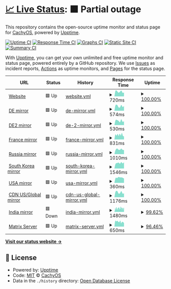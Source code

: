 # [📈 Live Status](https://status.cachyos.org): <!--live status--> **🟧 Partial outage**

This repository contains the open-source uptime monitor and status page for [CachyOS](https://cachyos.org), powered by [Upptime](https://github.com/upptime/upptime).

[![Uptime CI](https://github.com/CachyOS/statuspage/workflows/Uptime%20CI/badge.svg)](https://github.com/CachyOS/statuspage/actions?query=workflow%3A%22Uptime+CI%22)
[![Response Time CI](https://github.com/CachyOS/statuspage/workflows/Response%20Time%20CI/badge.svg)](https://github.com/CachyOS/statuspage/actions?query=workflow%3A%22Response+Time+CI%22)
[![Graphs CI](https://github.com/CachyOS/statuspage/workflows/Graphs%20CI/badge.svg)](https://github.com/CachyOS/statuspage/actions?query=workflow%3A%22Graphs+CI%22)
[![Static Site CI](https://github.com/CachyOS/statuspage/workflows/Static%20Site%20CI/badge.svg)](https://github.com/CachyOS/statuspage/actions?query=workflow%3A%22Static+Site+CI%22)
[![Summary CI](https://github.com/CachyOS/statuspage/workflows/Summary%20CI/badge.svg)](https://github.com/CachyOS/statuspage/actions?query=workflow%3A%22Summary+CI%22)

With [Upptime](https://upptime.js.org), you can get your own unlimited and free uptime monitor and status page, powered entirely by a GitHub repository. We use [Issues](https://github.com/CachyOS/statuspage/issues) as incident reports, [Actions](https://github.com/CachyOS/statuspage/actions) as uptime monitors, and [Pages](https://status.cachyos.org) for the status page.

<!--start: status pages-->
<!-- This summary is generated by Upptime (https://github.com/upptime/upptime) -->
<!-- Do not edit this manually, your changes will be overwritten -->
<!-- prettier-ignore -->
| URL | Status | History | Response Time | Uptime |
| --- | ------ | ------- | ------------- | ------ |
| <img alt="" src="https://icons.duckduckgo.com/ip3/cachyos.org.ico" height="13"> [Website](https://cachyos.org/) | 🟩 Up | [website.yml](https://github.com/CachyOS/statuspage/commits/HEAD/history/website.yml) | <details><summary><img alt="Response time graph" src="./graphs/website/response-time-week.png" height="20"> 720ms</summary><br><a href="https://status.cachyos.org/history/website"><img alt="Response time 680" src="https://img.shields.io/endpoint?url=https%3A%2F%2Fraw.githubusercontent.com%2FCachyOS%2Fstatuspage%2FHEAD%2Fapi%2Fwebsite%2Fresponse-time.json"></a><br><a href="https://status.cachyos.org/history/website"><img alt="24-hour response time 594" src="https://img.shields.io/endpoint?url=https%3A%2F%2Fraw.githubusercontent.com%2FCachyOS%2Fstatuspage%2FHEAD%2Fapi%2Fwebsite%2Fresponse-time-day.json"></a><br><a href="https://status.cachyos.org/history/website"><img alt="7-day response time 720" src="https://img.shields.io/endpoint?url=https%3A%2F%2Fraw.githubusercontent.com%2FCachyOS%2Fstatuspage%2FHEAD%2Fapi%2Fwebsite%2Fresponse-time-week.json"></a><br><a href="https://status.cachyos.org/history/website"><img alt="30-day response time 687" src="https://img.shields.io/endpoint?url=https%3A%2F%2Fraw.githubusercontent.com%2FCachyOS%2Fstatuspage%2FHEAD%2Fapi%2Fwebsite%2Fresponse-time-month.json"></a><br><a href="https://status.cachyos.org/history/website"><img alt="1-year response time 669" src="https://img.shields.io/endpoint?url=https%3A%2F%2Fraw.githubusercontent.com%2FCachyOS%2Fstatuspage%2FHEAD%2Fapi%2Fwebsite%2Fresponse-time-year.json"></a></details> | <details><summary><a href="https://status.cachyos.org/history/website">100.00%</a></summary><a href="https://status.cachyos.org/history/website"><img alt="All-time uptime 100.00%" src="https://img.shields.io/endpoint?url=https%3A%2F%2Fraw.githubusercontent.com%2FCachyOS%2Fstatuspage%2FHEAD%2Fapi%2Fwebsite%2Fuptime.json"></a><br><a href="https://status.cachyos.org/history/website"><img alt="24-hour uptime 100.00%" src="https://img.shields.io/endpoint?url=https%3A%2F%2Fraw.githubusercontent.com%2FCachyOS%2Fstatuspage%2FHEAD%2Fapi%2Fwebsite%2Fuptime-day.json"></a><br><a href="https://status.cachyos.org/history/website"><img alt="7-day uptime 100.00%" src="https://img.shields.io/endpoint?url=https%3A%2F%2Fraw.githubusercontent.com%2FCachyOS%2Fstatuspage%2FHEAD%2Fapi%2Fwebsite%2Fuptime-week.json"></a><br><a href="https://status.cachyos.org/history/website"><img alt="30-day uptime 100.00%" src="https://img.shields.io/endpoint?url=https%3A%2F%2Fraw.githubusercontent.com%2FCachyOS%2Fstatuspage%2FHEAD%2Fapi%2Fwebsite%2Fuptime-month.json"></a><br><a href="https://status.cachyos.org/history/website"><img alt="1-year uptime 100.00%" src="https://img.shields.io/endpoint?url=https%3A%2F%2Fraw.githubusercontent.com%2FCachyOS%2Fstatuspage%2FHEAD%2Fapi%2Fwebsite%2Fuptime-year.json"></a></details>
| <img alt="" src="https://icons.duckduckgo.com/ip3/mirror.cachyos.org.ico" height="13"> [DE mirror](https://mirror.cachyos.org/) | 🟩 Up | [de-mirror.yml](https://github.com/CachyOS/statuspage/commits/HEAD/history/de-mirror.yml) | <details><summary><img alt="Response time graph" src="./graphs/de-mirror/response-time-week.png" height="20"> 574ms</summary><br><a href="https://status.cachyos.org/history/de-mirror"><img alt="Response time 572" src="https://img.shields.io/endpoint?url=https%3A%2F%2Fraw.githubusercontent.com%2FCachyOS%2Fstatuspage%2FHEAD%2Fapi%2Fde-mirror%2Fresponse-time.json"></a><br><a href="https://status.cachyos.org/history/de-mirror"><img alt="24-hour response time 579" src="https://img.shields.io/endpoint?url=https%3A%2F%2Fraw.githubusercontent.com%2FCachyOS%2Fstatuspage%2FHEAD%2Fapi%2Fde-mirror%2Fresponse-time-day.json"></a><br><a href="https://status.cachyos.org/history/de-mirror"><img alt="7-day response time 574" src="https://img.shields.io/endpoint?url=https%3A%2F%2Fraw.githubusercontent.com%2FCachyOS%2Fstatuspage%2FHEAD%2Fapi%2Fde-mirror%2Fresponse-time-week.json"></a><br><a href="https://status.cachyos.org/history/de-mirror"><img alt="30-day response time 591" src="https://img.shields.io/endpoint?url=https%3A%2F%2Fraw.githubusercontent.com%2FCachyOS%2Fstatuspage%2FHEAD%2Fapi%2Fde-mirror%2Fresponse-time-month.json"></a><br><a href="https://status.cachyos.org/history/de-mirror"><img alt="1-year response time 566" src="https://img.shields.io/endpoint?url=https%3A%2F%2Fraw.githubusercontent.com%2FCachyOS%2Fstatuspage%2FHEAD%2Fapi%2Fde-mirror%2Fresponse-time-year.json"></a></details> | <details><summary><a href="https://status.cachyos.org/history/de-mirror">100.00%</a></summary><a href="https://status.cachyos.org/history/de-mirror"><img alt="All-time uptime 100.00%" src="https://img.shields.io/endpoint?url=https%3A%2F%2Fraw.githubusercontent.com%2FCachyOS%2Fstatuspage%2FHEAD%2Fapi%2Fde-mirror%2Fuptime.json"></a><br><a href="https://status.cachyos.org/history/de-mirror"><img alt="24-hour uptime 100.00%" src="https://img.shields.io/endpoint?url=https%3A%2F%2Fraw.githubusercontent.com%2FCachyOS%2Fstatuspage%2FHEAD%2Fapi%2Fde-mirror%2Fuptime-day.json"></a><br><a href="https://status.cachyos.org/history/de-mirror"><img alt="7-day uptime 100.00%" src="https://img.shields.io/endpoint?url=https%3A%2F%2Fraw.githubusercontent.com%2FCachyOS%2Fstatuspage%2FHEAD%2Fapi%2Fde-mirror%2Fuptime-week.json"></a><br><a href="https://status.cachyos.org/history/de-mirror"><img alt="30-day uptime 100.00%" src="https://img.shields.io/endpoint?url=https%3A%2F%2Fraw.githubusercontent.com%2FCachyOS%2Fstatuspage%2FHEAD%2Fapi%2Fde-mirror%2Fuptime-month.json"></a><br><a href="https://status.cachyos.org/history/de-mirror"><img alt="1-year uptime 99.99%" src="https://img.shields.io/endpoint?url=https%3A%2F%2Fraw.githubusercontent.com%2FCachyOS%2Fstatuspage%2FHEAD%2Fapi%2Fde-mirror%2Fuptime-year.json"></a></details>
| <img alt="" src="https://icons.duckduckgo.com/ip3/aur.cachyos.org.ico" height="13"> [DE2 mirror](https://aur.cachyos.org/) | 🟩 Up | [de-2-mirror.yml](https://github.com/CachyOS/statuspage/commits/HEAD/history/de-2-mirror.yml) | <details><summary><img alt="Response time graph" src="./graphs/de-2-mirror/response-time-week.png" height="20"> 530ms</summary><br><a href="https://status.cachyos.org/history/de-2-mirror"><img alt="Response time 565" src="https://img.shields.io/endpoint?url=https%3A%2F%2Fraw.githubusercontent.com%2FCachyOS%2Fstatuspage%2FHEAD%2Fapi%2Fde-2-mirror%2Fresponse-time.json"></a><br><a href="https://status.cachyos.org/history/de-2-mirror"><img alt="24-hour response time 471" src="https://img.shields.io/endpoint?url=https%3A%2F%2Fraw.githubusercontent.com%2FCachyOS%2Fstatuspage%2FHEAD%2Fapi%2Fde-2-mirror%2Fresponse-time-day.json"></a><br><a href="https://status.cachyos.org/history/de-2-mirror"><img alt="7-day response time 530" src="https://img.shields.io/endpoint?url=https%3A%2F%2Fraw.githubusercontent.com%2FCachyOS%2Fstatuspage%2FHEAD%2Fapi%2Fde-2-mirror%2Fresponse-time-week.json"></a><br><a href="https://status.cachyos.org/history/de-2-mirror"><img alt="30-day response time 508" src="https://img.shields.io/endpoint?url=https%3A%2F%2Fraw.githubusercontent.com%2FCachyOS%2Fstatuspage%2FHEAD%2Fapi%2Fde-2-mirror%2Fresponse-time-month.json"></a><br><a href="https://status.cachyos.org/history/de-2-mirror"><img alt="1-year response time 567" src="https://img.shields.io/endpoint?url=https%3A%2F%2Fraw.githubusercontent.com%2FCachyOS%2Fstatuspage%2FHEAD%2Fapi%2Fde-2-mirror%2Fresponse-time-year.json"></a></details> | <details><summary><a href="https://status.cachyos.org/history/de-2-mirror">100.00%</a></summary><a href="https://status.cachyos.org/history/de-2-mirror"><img alt="All-time uptime 100.00%" src="https://img.shields.io/endpoint?url=https%3A%2F%2Fraw.githubusercontent.com%2FCachyOS%2Fstatuspage%2FHEAD%2Fapi%2Fde-2-mirror%2Fuptime.json"></a><br><a href="https://status.cachyos.org/history/de-2-mirror"><img alt="24-hour uptime 100.00%" src="https://img.shields.io/endpoint?url=https%3A%2F%2Fraw.githubusercontent.com%2FCachyOS%2Fstatuspage%2FHEAD%2Fapi%2Fde-2-mirror%2Fuptime-day.json"></a><br><a href="https://status.cachyos.org/history/de-2-mirror"><img alt="7-day uptime 100.00%" src="https://img.shields.io/endpoint?url=https%3A%2F%2Fraw.githubusercontent.com%2FCachyOS%2Fstatuspage%2FHEAD%2Fapi%2Fde-2-mirror%2Fuptime-week.json"></a><br><a href="https://status.cachyos.org/history/de-2-mirror"><img alt="30-day uptime 100.00%" src="https://img.shields.io/endpoint?url=https%3A%2F%2Fraw.githubusercontent.com%2FCachyOS%2Fstatuspage%2FHEAD%2Fapi%2Fde-2-mirror%2Fuptime-month.json"></a><br><a href="https://status.cachyos.org/history/de-2-mirror"><img alt="1-year uptime 100.00%" src="https://img.shields.io/endpoint?url=https%3A%2F%2Fraw.githubusercontent.com%2FCachyOS%2Fstatuspage%2FHEAD%2Fapi%2Fde-2-mirror%2Fuptime-year.json"></a></details>
| <img alt="" src="https://icons.duckduckgo.com/ip3/mirror.lesviallon.fr.ico" height="13"> [France mirror](https://mirror.lesviallon.fr/cachy/) | 🟩 Up | [france-mirror.yml](https://github.com/CachyOS/statuspage/commits/HEAD/history/france-mirror.yml) | <details><summary><img alt="Response time graph" src="./graphs/france-mirror/response-time-week.png" height="20"> 831ms</summary><br><a href="https://status.cachyos.org/history/france-mirror"><img alt="Response time 1412" src="https://img.shields.io/endpoint?url=https%3A%2F%2Fraw.githubusercontent.com%2FCachyOS%2Fstatuspage%2FHEAD%2Fapi%2Ffrance-mirror%2Fresponse-time.json"></a><br><a href="https://status.cachyos.org/history/france-mirror"><img alt="24-hour response time 558" src="https://img.shields.io/endpoint?url=https%3A%2F%2Fraw.githubusercontent.com%2FCachyOS%2Fstatuspage%2FHEAD%2Fapi%2Ffrance-mirror%2Fresponse-time-day.json"></a><br><a href="https://status.cachyos.org/history/france-mirror"><img alt="7-day response time 831" src="https://img.shields.io/endpoint?url=https%3A%2F%2Fraw.githubusercontent.com%2FCachyOS%2Fstatuspage%2FHEAD%2Fapi%2Ffrance-mirror%2Fresponse-time-week.json"></a><br><a href="https://status.cachyos.org/history/france-mirror"><img alt="30-day response time 1288" src="https://img.shields.io/endpoint?url=https%3A%2F%2Fraw.githubusercontent.com%2FCachyOS%2Fstatuspage%2FHEAD%2Fapi%2Ffrance-mirror%2Fresponse-time-month.json"></a><br><a href="https://status.cachyos.org/history/france-mirror"><img alt="1-year response time 1412" src="https://img.shields.io/endpoint?url=https%3A%2F%2Fraw.githubusercontent.com%2FCachyOS%2Fstatuspage%2FHEAD%2Fapi%2Ffrance-mirror%2Fresponse-time-year.json"></a></details> | <details><summary><a href="https://status.cachyos.org/history/france-mirror">100.00%</a></summary><a href="https://status.cachyos.org/history/france-mirror"><img alt="All-time uptime 95.89%" src="https://img.shields.io/endpoint?url=https%3A%2F%2Fraw.githubusercontent.com%2FCachyOS%2Fstatuspage%2FHEAD%2Fapi%2Ffrance-mirror%2Fuptime.json"></a><br><a href="https://status.cachyos.org/history/france-mirror"><img alt="24-hour uptime 100.00%" src="https://img.shields.io/endpoint?url=https%3A%2F%2Fraw.githubusercontent.com%2FCachyOS%2Fstatuspage%2FHEAD%2Fapi%2Ffrance-mirror%2Fuptime-day.json"></a><br><a href="https://status.cachyos.org/history/france-mirror"><img alt="7-day uptime 100.00%" src="https://img.shields.io/endpoint?url=https%3A%2F%2Fraw.githubusercontent.com%2FCachyOS%2Fstatuspage%2FHEAD%2Fapi%2Ffrance-mirror%2Fuptime-week.json"></a><br><a href="https://status.cachyos.org/history/france-mirror"><img alt="30-day uptime 99.90%" src="https://img.shields.io/endpoint?url=https%3A%2F%2Fraw.githubusercontent.com%2FCachyOS%2Fstatuspage%2FHEAD%2Fapi%2Ffrance-mirror%2Fuptime-month.json"></a><br><a href="https://status.cachyos.org/history/france-mirror"><img alt="1-year uptime 95.89%" src="https://img.shields.io/endpoint?url=https%3A%2F%2Fraw.githubusercontent.com%2FCachyOS%2Fstatuspage%2FHEAD%2Fapi%2Ffrance-mirror%2Fuptime-year.json"></a></details>
| <img alt="" src="https://icons.duckduckgo.com/ip3/mirror.truenetwork.ru.ico" height="13"> [Russia mirror](https://mirror.truenetwork.ru/cachy/) | 🟩 Up | [russia-mirror.yml](https://github.com/CachyOS/statuspage/commits/HEAD/history/russia-mirror.yml) | <details><summary><img alt="Response time graph" src="./graphs/russia-mirror/response-time-week.png" height="20"> 1010ms</summary><br><a href="https://status.cachyos.org/history/russia-mirror"><img alt="Response time 1774" src="https://img.shields.io/endpoint?url=https%3A%2F%2Fraw.githubusercontent.com%2FCachyOS%2Fstatuspage%2FHEAD%2Fapi%2Frussia-mirror%2Fresponse-time.json"></a><br><a href="https://status.cachyos.org/history/russia-mirror"><img alt="24-hour response time 878" src="https://img.shields.io/endpoint?url=https%3A%2F%2Fraw.githubusercontent.com%2FCachyOS%2Fstatuspage%2FHEAD%2Fapi%2Frussia-mirror%2Fresponse-time-day.json"></a><br><a href="https://status.cachyos.org/history/russia-mirror"><img alt="7-day response time 1010" src="https://img.shields.io/endpoint?url=https%3A%2F%2Fraw.githubusercontent.com%2FCachyOS%2Fstatuspage%2FHEAD%2Fapi%2Frussia-mirror%2Fresponse-time-week.json"></a><br><a href="https://status.cachyos.org/history/russia-mirror"><img alt="30-day response time 1028" src="https://img.shields.io/endpoint?url=https%3A%2F%2Fraw.githubusercontent.com%2FCachyOS%2Fstatuspage%2FHEAD%2Fapi%2Frussia-mirror%2Fresponse-time-month.json"></a><br><a href="https://status.cachyos.org/history/russia-mirror"><img alt="1-year response time 1774" src="https://img.shields.io/endpoint?url=https%3A%2F%2Fraw.githubusercontent.com%2FCachyOS%2Fstatuspage%2FHEAD%2Fapi%2Frussia-mirror%2Fresponse-time-year.json"></a></details> | <details><summary><a href="https://status.cachyos.org/history/russia-mirror">100.00%</a></summary><a href="https://status.cachyos.org/history/russia-mirror"><img alt="All-time uptime 99.83%" src="https://img.shields.io/endpoint?url=https%3A%2F%2Fraw.githubusercontent.com%2FCachyOS%2Fstatuspage%2FHEAD%2Fapi%2Frussia-mirror%2Fuptime.json"></a><br><a href="https://status.cachyos.org/history/russia-mirror"><img alt="24-hour uptime 100.00%" src="https://img.shields.io/endpoint?url=https%3A%2F%2Fraw.githubusercontent.com%2FCachyOS%2Fstatuspage%2FHEAD%2Fapi%2Frussia-mirror%2Fuptime-day.json"></a><br><a href="https://status.cachyos.org/history/russia-mirror"><img alt="7-day uptime 100.00%" src="https://img.shields.io/endpoint?url=https%3A%2F%2Fraw.githubusercontent.com%2FCachyOS%2Fstatuspage%2FHEAD%2Fapi%2Frussia-mirror%2Fuptime-week.json"></a><br><a href="https://status.cachyos.org/history/russia-mirror"><img alt="30-day uptime 100.00%" src="https://img.shields.io/endpoint?url=https%3A%2F%2Fraw.githubusercontent.com%2FCachyOS%2Fstatuspage%2FHEAD%2Fapi%2Frussia-mirror%2Fuptime-month.json"></a><br><a href="https://status.cachyos.org/history/russia-mirror"><img alt="1-year uptime 99.83%" src="https://img.shields.io/endpoint?url=https%3A%2F%2Fraw.githubusercontent.com%2FCachyOS%2Fstatuspage%2FHEAD%2Fapi%2Frussia-mirror%2Fuptime-year.json"></a></details>
| <img alt="" src="https://icons.duckduckgo.com/ip3/kr.cachyos.org.ico" height="13"> [South Korea mirror](https://kr.cachyos.org/) | 🟩 Up | [south-korea-mirror.yml](https://github.com/CachyOS/statuspage/commits/HEAD/history/south-korea-mirror.yml) | <details><summary><img alt="Response time graph" src="./graphs/south-korea-mirror/response-time-week.png" height="20"> 1546ms</summary><br><a href="https://status.cachyos.org/history/south-korea-mirror"><img alt="Response time 1860" src="https://img.shields.io/endpoint?url=https%3A%2F%2Fraw.githubusercontent.com%2FCachyOS%2Fstatuspage%2FHEAD%2Fapi%2Fsouth-korea-mirror%2Fresponse-time.json"></a><br><a href="https://status.cachyos.org/history/south-korea-mirror"><img alt="24-hour response time 1723" src="https://img.shields.io/endpoint?url=https%3A%2F%2Fraw.githubusercontent.com%2FCachyOS%2Fstatuspage%2FHEAD%2Fapi%2Fsouth-korea-mirror%2Fresponse-time-day.json"></a><br><a href="https://status.cachyos.org/history/south-korea-mirror"><img alt="7-day response time 1546" src="https://img.shields.io/endpoint?url=https%3A%2F%2Fraw.githubusercontent.com%2FCachyOS%2Fstatuspage%2FHEAD%2Fapi%2Fsouth-korea-mirror%2Fresponse-time-week.json"></a><br><a href="https://status.cachyos.org/history/south-korea-mirror"><img alt="30-day response time 1811" src="https://img.shields.io/endpoint?url=https%3A%2F%2Fraw.githubusercontent.com%2FCachyOS%2Fstatuspage%2FHEAD%2Fapi%2Fsouth-korea-mirror%2Fresponse-time-month.json"></a><br><a href="https://status.cachyos.org/history/south-korea-mirror"><img alt="1-year response time 1841" src="https://img.shields.io/endpoint?url=https%3A%2F%2Fraw.githubusercontent.com%2FCachyOS%2Fstatuspage%2FHEAD%2Fapi%2Fsouth-korea-mirror%2Fresponse-time-year.json"></a></details> | <details><summary><a href="https://status.cachyos.org/history/south-korea-mirror">100.00%</a></summary><a href="https://status.cachyos.org/history/south-korea-mirror"><img alt="All-time uptime 91.62%" src="https://img.shields.io/endpoint?url=https%3A%2F%2Fraw.githubusercontent.com%2FCachyOS%2Fstatuspage%2FHEAD%2Fapi%2Fsouth-korea-mirror%2Fuptime.json"></a><br><a href="https://status.cachyos.org/history/south-korea-mirror"><img alt="24-hour uptime 100.00%" src="https://img.shields.io/endpoint?url=https%3A%2F%2Fraw.githubusercontent.com%2FCachyOS%2Fstatuspage%2FHEAD%2Fapi%2Fsouth-korea-mirror%2Fuptime-day.json"></a><br><a href="https://status.cachyos.org/history/south-korea-mirror"><img alt="7-day uptime 100.00%" src="https://img.shields.io/endpoint?url=https%3A%2F%2Fraw.githubusercontent.com%2FCachyOS%2Fstatuspage%2FHEAD%2Fapi%2Fsouth-korea-mirror%2Fuptime-week.json"></a><br><a href="https://status.cachyos.org/history/south-korea-mirror"><img alt="30-day uptime 100.00%" src="https://img.shields.io/endpoint?url=https%3A%2F%2Fraw.githubusercontent.com%2FCachyOS%2Fstatuspage%2FHEAD%2Fapi%2Fsouth-korea-mirror%2Fuptime-month.json"></a><br><a href="https://status.cachyos.org/history/south-korea-mirror"><img alt="1-year uptime 87.74%" src="https://img.shields.io/endpoint?url=https%3A%2F%2Fraw.githubusercontent.com%2FCachyOS%2Fstatuspage%2FHEAD%2Fapi%2Fsouth-korea-mirror%2Fuptime-year.json"></a></details>
| <img alt="" src="https://icons.duckduckgo.com/ip3/us.cachyos.org.ico" height="13"> [USA mirror](https://us.cachyos.org/) | 🟩 Up | [usa-mirror.yml](https://github.com/CachyOS/statuspage/commits/HEAD/history/usa-mirror.yml) | <details><summary><img alt="Response time graph" src="./graphs/usa-mirror/response-time-week.png" height="20"> 360ms</summary><br><a href="https://status.cachyos.org/history/usa-mirror"><img alt="Response time 421" src="https://img.shields.io/endpoint?url=https%3A%2F%2Fraw.githubusercontent.com%2FCachyOS%2Fstatuspage%2FHEAD%2Fapi%2Fusa-mirror%2Fresponse-time.json"></a><br><a href="https://status.cachyos.org/history/usa-mirror"><img alt="24-hour response time 300" src="https://img.shields.io/endpoint?url=https%3A%2F%2Fraw.githubusercontent.com%2FCachyOS%2Fstatuspage%2FHEAD%2Fapi%2Fusa-mirror%2Fresponse-time-day.json"></a><br><a href="https://status.cachyos.org/history/usa-mirror"><img alt="7-day response time 360" src="https://img.shields.io/endpoint?url=https%3A%2F%2Fraw.githubusercontent.com%2FCachyOS%2Fstatuspage%2FHEAD%2Fapi%2Fusa-mirror%2Fresponse-time-week.json"></a><br><a href="https://status.cachyos.org/history/usa-mirror"><img alt="30-day response time 300" src="https://img.shields.io/endpoint?url=https%3A%2F%2Fraw.githubusercontent.com%2FCachyOS%2Fstatuspage%2FHEAD%2Fapi%2Fusa-mirror%2Fresponse-time-month.json"></a><br><a href="https://status.cachyos.org/history/usa-mirror"><img alt="1-year response time 437" src="https://img.shields.io/endpoint?url=https%3A%2F%2Fraw.githubusercontent.com%2FCachyOS%2Fstatuspage%2FHEAD%2Fapi%2Fusa-mirror%2Fresponse-time-year.json"></a></details> | <details><summary><a href="https://status.cachyos.org/history/usa-mirror">100.00%</a></summary><a href="https://status.cachyos.org/history/usa-mirror"><img alt="All-time uptime 99.69%" src="https://img.shields.io/endpoint?url=https%3A%2F%2Fraw.githubusercontent.com%2FCachyOS%2Fstatuspage%2FHEAD%2Fapi%2Fusa-mirror%2Fuptime.json"></a><br><a href="https://status.cachyos.org/history/usa-mirror"><img alt="24-hour uptime 100.00%" src="https://img.shields.io/endpoint?url=https%3A%2F%2Fraw.githubusercontent.com%2FCachyOS%2Fstatuspage%2FHEAD%2Fapi%2Fusa-mirror%2Fuptime-day.json"></a><br><a href="https://status.cachyos.org/history/usa-mirror"><img alt="7-day uptime 100.00%" src="https://img.shields.io/endpoint?url=https%3A%2F%2Fraw.githubusercontent.com%2FCachyOS%2Fstatuspage%2FHEAD%2Fapi%2Fusa-mirror%2Fuptime-week.json"></a><br><a href="https://status.cachyos.org/history/usa-mirror"><img alt="30-day uptime 100.00%" src="https://img.shields.io/endpoint?url=https%3A%2F%2Fraw.githubusercontent.com%2FCachyOS%2Fstatuspage%2FHEAD%2Fapi%2Fusa-mirror%2Fuptime-month.json"></a><br><a href="https://status.cachyos.org/history/usa-mirror"><img alt="1-year uptime 99.54%" src="https://img.shields.io/endpoint?url=https%3A%2F%2Fraw.githubusercontent.com%2FCachyOS%2Fstatuspage%2FHEAD%2Fapi%2Fusa-mirror%2Fuptime-year.json"></a></details>
| <img alt="" src="https://icons.duckduckgo.com/ip3/us.soulharsh007.dev.ico" height="13"> [CDN US/Global mirror](https://us.soulharsh007.dev/repo/x86_64/cachyos/cachyos.db) | 🟩 Up | [cdn-us-global-mirror.yml](https://github.com/CachyOS/statuspage/commits/HEAD/history/cdn-us-global-mirror.yml) | <details><summary><img alt="Response time graph" src="./graphs/cdn-us-global-mirror/response-time-week.png" height="20"> 1176ms</summary><br><a href="https://status.cachyos.org/history/cdn-us-global-mirror"><img alt="Response time 724" src="https://img.shields.io/endpoint?url=https%3A%2F%2Fraw.githubusercontent.com%2FCachyOS%2Fstatuspage%2FHEAD%2Fapi%2Fcdn-us-global-mirror%2Fresponse-time.json"></a><br><a href="https://status.cachyos.org/history/cdn-us-global-mirror"><img alt="24-hour response time 955" src="https://img.shields.io/endpoint?url=https%3A%2F%2Fraw.githubusercontent.com%2FCachyOS%2Fstatuspage%2FHEAD%2Fapi%2Fcdn-us-global-mirror%2Fresponse-time-day.json"></a><br><a href="https://status.cachyos.org/history/cdn-us-global-mirror"><img alt="7-day response time 1176" src="https://img.shields.io/endpoint?url=https%3A%2F%2Fraw.githubusercontent.com%2FCachyOS%2Fstatuspage%2FHEAD%2Fapi%2Fcdn-us-global-mirror%2Fresponse-time-week.json"></a><br><a href="https://status.cachyos.org/history/cdn-us-global-mirror"><img alt="30-day response time 1081" src="https://img.shields.io/endpoint?url=https%3A%2F%2Fraw.githubusercontent.com%2FCachyOS%2Fstatuspage%2FHEAD%2Fapi%2Fcdn-us-global-mirror%2Fresponse-time-month.json"></a><br><a href="https://status.cachyos.org/history/cdn-us-global-mirror"><img alt="1-year response time 724" src="https://img.shields.io/endpoint?url=https%3A%2F%2Fraw.githubusercontent.com%2FCachyOS%2Fstatuspage%2FHEAD%2Fapi%2Fcdn-us-global-mirror%2Fresponse-time-year.json"></a></details> | <details><summary><a href="https://status.cachyos.org/history/cdn-us-global-mirror">100.00%</a></summary><a href="https://status.cachyos.org/history/cdn-us-global-mirror"><img alt="All-time uptime 99.92%" src="https://img.shields.io/endpoint?url=https%3A%2F%2Fraw.githubusercontent.com%2FCachyOS%2Fstatuspage%2FHEAD%2Fapi%2Fcdn-us-global-mirror%2Fuptime.json"></a><br><a href="https://status.cachyos.org/history/cdn-us-global-mirror"><img alt="24-hour uptime 100.00%" src="https://img.shields.io/endpoint?url=https%3A%2F%2Fraw.githubusercontent.com%2FCachyOS%2Fstatuspage%2FHEAD%2Fapi%2Fcdn-us-global-mirror%2Fuptime-day.json"></a><br><a href="https://status.cachyos.org/history/cdn-us-global-mirror"><img alt="7-day uptime 100.00%" src="https://img.shields.io/endpoint?url=https%3A%2F%2Fraw.githubusercontent.com%2FCachyOS%2Fstatuspage%2FHEAD%2Fapi%2Fcdn-us-global-mirror%2Fuptime-week.json"></a><br><a href="https://status.cachyos.org/history/cdn-us-global-mirror"><img alt="30-day uptime 100.00%" src="https://img.shields.io/endpoint?url=https%3A%2F%2Fraw.githubusercontent.com%2FCachyOS%2Fstatuspage%2FHEAD%2Fapi%2Fcdn-us-global-mirror%2Fuptime-month.json"></a><br><a href="https://status.cachyos.org/history/cdn-us-global-mirror"><img alt="1-year uptime 99.92%" src="https://img.shields.io/endpoint?url=https%3A%2F%2Fraw.githubusercontent.com%2FCachyOS%2Fstatuspage%2FHEAD%2Fapi%2Fcdn-us-global-mirror%2Fuptime-year.json"></a></details>
| <img alt="" src="https://icons.duckduckgo.com/ip3/mirror.albony.xyz.ico" height="13"> [India mirror](https://mirror.albony.xyz/cachylinux/) | 🟥 Down | [india-mirror.yml](https://github.com/CachyOS/statuspage/commits/HEAD/history/india-mirror.yml) | <details><summary><img alt="Response time graph" src="./graphs/india-mirror/response-time-week.png" height="20"> 1480ms</summary><br><a href="https://status.cachyos.org/history/india-mirror"><img alt="Response time 1237" src="https://img.shields.io/endpoint?url=https%3A%2F%2Fraw.githubusercontent.com%2FCachyOS%2Fstatuspage%2FHEAD%2Fapi%2Findia-mirror%2Fresponse-time.json"></a><br><a href="https://status.cachyos.org/history/india-mirror"><img alt="24-hour response time 1238" src="https://img.shields.io/endpoint?url=https%3A%2F%2Fraw.githubusercontent.com%2FCachyOS%2Fstatuspage%2FHEAD%2Fapi%2Findia-mirror%2Fresponse-time-day.json"></a><br><a href="https://status.cachyos.org/history/india-mirror"><img alt="7-day response time 1480" src="https://img.shields.io/endpoint?url=https%3A%2F%2Fraw.githubusercontent.com%2FCachyOS%2Fstatuspage%2FHEAD%2Fapi%2Findia-mirror%2Fresponse-time-week.json"></a><br><a href="https://status.cachyos.org/history/india-mirror"><img alt="30-day response time 1298" src="https://img.shields.io/endpoint?url=https%3A%2F%2Fraw.githubusercontent.com%2FCachyOS%2Fstatuspage%2FHEAD%2Fapi%2Findia-mirror%2Fresponse-time-month.json"></a><br><a href="https://status.cachyos.org/history/india-mirror"><img alt="1-year response time 1296" src="https://img.shields.io/endpoint?url=https%3A%2F%2Fraw.githubusercontent.com%2FCachyOS%2Fstatuspage%2FHEAD%2Fapi%2Findia-mirror%2Fresponse-time-year.json"></a></details> | <details><summary><a href="https://status.cachyos.org/history/india-mirror">99.62%</a></summary><a href="https://status.cachyos.org/history/india-mirror"><img alt="All-time uptime 96.91%" src="https://img.shields.io/endpoint?url=https%3A%2F%2Fraw.githubusercontent.com%2FCachyOS%2Fstatuspage%2FHEAD%2Fapi%2Findia-mirror%2Fuptime.json"></a><br><a href="https://status.cachyos.org/history/india-mirror"><img alt="24-hour uptime 99.97%" src="https://img.shields.io/endpoint?url=https%3A%2F%2Fraw.githubusercontent.com%2FCachyOS%2Fstatuspage%2FHEAD%2Fapi%2Findia-mirror%2Fuptime-day.json"></a><br><a href="https://status.cachyos.org/history/india-mirror"><img alt="7-day uptime 99.62%" src="https://img.shields.io/endpoint?url=https%3A%2F%2Fraw.githubusercontent.com%2FCachyOS%2Fstatuspage%2FHEAD%2Fapi%2Findia-mirror%2Fuptime-week.json"></a><br><a href="https://status.cachyos.org/history/india-mirror"><img alt="30-day uptime 98.34%" src="https://img.shields.io/endpoint?url=https%3A%2F%2Fraw.githubusercontent.com%2FCachyOS%2Fstatuspage%2FHEAD%2Fapi%2Findia-mirror%2Fuptime-month.json"></a><br><a href="https://status.cachyos.org/history/india-mirror"><img alt="1-year uptime 95.98%" src="https://img.shields.io/endpoint?url=https%3A%2F%2Fraw.githubusercontent.com%2FCachyOS%2Fstatuspage%2FHEAD%2Fapi%2Findia-mirror%2Fuptime-year.json"></a></details>
| <img alt="" src="https://icons.duckduckgo.com/ip3/matrix.cachyos.org.ico" height="13"> [Matrix Server](https://matrix.cachyos.org/) | 🟩 Up | [matrix-server.yml](https://github.com/CachyOS/statuspage/commits/HEAD/history/matrix-server.yml) | <details><summary><img alt="Response time graph" src="./graphs/matrix-server/response-time-week.png" height="20"> 650ms</summary><br><a href="https://status.cachyos.org/history/matrix-server"><img alt="Response time 665" src="https://img.shields.io/endpoint?url=https%3A%2F%2Fraw.githubusercontent.com%2FCachyOS%2Fstatuspage%2FHEAD%2Fapi%2Fmatrix-server%2Fresponse-time.json"></a><br><a href="https://status.cachyos.org/history/matrix-server"><img alt="24-hour response time 496" src="https://img.shields.io/endpoint?url=https%3A%2F%2Fraw.githubusercontent.com%2FCachyOS%2Fstatuspage%2FHEAD%2Fapi%2Fmatrix-server%2Fresponse-time-day.json"></a><br><a href="https://status.cachyos.org/history/matrix-server"><img alt="7-day response time 650" src="https://img.shields.io/endpoint?url=https%3A%2F%2Fraw.githubusercontent.com%2FCachyOS%2Fstatuspage%2FHEAD%2Fapi%2Fmatrix-server%2Fresponse-time-week.json"></a><br><a href="https://status.cachyos.org/history/matrix-server"><img alt="30-day response time 682" src="https://img.shields.io/endpoint?url=https%3A%2F%2Fraw.githubusercontent.com%2FCachyOS%2Fstatuspage%2FHEAD%2Fapi%2Fmatrix-server%2Fresponse-time-month.json"></a><br><a href="https://status.cachyos.org/history/matrix-server"><img alt="1-year response time 663" src="https://img.shields.io/endpoint?url=https%3A%2F%2Fraw.githubusercontent.com%2FCachyOS%2Fstatuspage%2FHEAD%2Fapi%2Fmatrix-server%2Fresponse-time-year.json"></a></details> | <details><summary><a href="https://status.cachyos.org/history/matrix-server">96.46%</a></summary><a href="https://status.cachyos.org/history/matrix-server"><img alt="All-time uptime 99.89%" src="https://img.shields.io/endpoint?url=https%3A%2F%2Fraw.githubusercontent.com%2FCachyOS%2Fstatuspage%2FHEAD%2Fapi%2Fmatrix-server%2Fuptime.json"></a><br><a href="https://status.cachyos.org/history/matrix-server"><img alt="24-hour uptime 100.00%" src="https://img.shields.io/endpoint?url=https%3A%2F%2Fraw.githubusercontent.com%2FCachyOS%2Fstatuspage%2FHEAD%2Fapi%2Fmatrix-server%2Fuptime-day.json"></a><br><a href="https://status.cachyos.org/history/matrix-server"><img alt="7-day uptime 96.46%" src="https://img.shields.io/endpoint?url=https%3A%2F%2Fraw.githubusercontent.com%2FCachyOS%2Fstatuspage%2FHEAD%2Fapi%2Fmatrix-server%2Fuptime-week.json"></a><br><a href="https://status.cachyos.org/history/matrix-server"><img alt="30-day uptime 99.05%" src="https://img.shields.io/endpoint?url=https%3A%2F%2Fraw.githubusercontent.com%2FCachyOS%2Fstatuspage%2FHEAD%2Fapi%2Fmatrix-server%2Fuptime-month.json"></a><br><a href="https://status.cachyos.org/history/matrix-server"><img alt="1-year uptime 99.84%" src="https://img.shields.io/endpoint?url=https%3A%2F%2Fraw.githubusercontent.com%2FCachyOS%2Fstatuspage%2FHEAD%2Fapi%2Fmatrix-server%2Fuptime-year.json"></a></details>

<!--end: status pages-->

[**Visit our status website →**](https://status.cachyos.org)

## 📄 License

- Powered by: [Upptime](https://github.com/upptime/upptime)
- Code: [MIT](./LICENSE) © [CachyOS](https://cachyos.org)
- Data in the `./history` directory: [Open Database License](https://opendatacommons.org/licenses/odbl/1-0/)
